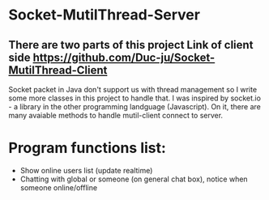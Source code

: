 # Socket-MutilThread-Server
There are two parts of this project
Link of client side https://github.com/Duc-ju/Socket-MutilThread-Client
-----
Socket packet in Java don't support us with thread management so I write some more classes in this project to handle that.
I was inspired by socket.io - a library in the other programming landguage (Javascript). On it, there are many avaiable methods to handle mutil-client connect to server.
# Program functions list:
 - Show online users list (update realtime)
 - Chatting with global or someone (on general chat box), notice when someone online/offline
